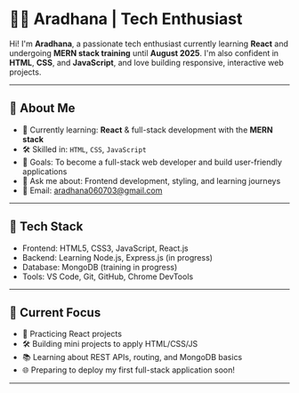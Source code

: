 # 👩‍💻 Aradhana | Tech Enthusiast

Hi! I'm **Aradhana**, a passionate tech enthusiast currently learning **React** and undergoing **MERN stack training** until **August 2025**. I'm also confident in **HTML**, **CSS**, and **JavaScript**, and love building responsive, interactive web projects.

---

## 🚀 About Me

- 🌱 Currently learning: **React** & full-stack development with the **MERN stack**  
- 🛠 Skilled in: `HTML`, `CSS`, `JavaScript`  
- 🎯 Goals: To become a full-stack web developer and build user-friendly applications  
- 💬 Ask me about: Frontend development, styling, and learning journeys  
- 📧 Email: aradhana060703@gmail.com  

---

## 🧰 Tech Stack

- Frontend: HTML5, CSS3, JavaScript, React.js  
- Backend: Learning Node.js, Express.js (in progress)  
- Database: MongoDB (training in progress)  
- Tools: VS Code, Git, GitHub, Chrome DevTools  

---

## 📌 Current Focus

- 🔄 Practicing React projects  
- 🛠 Building mini projects to apply HTML/CSS/JS  
- 📚 Learning about REST APIs, routing, and MongoDB basics  
- 🌐 Preparing to deploy my first full-stack application soon!

---

